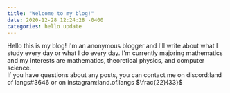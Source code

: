 ```yaml
---
title: "Welcome to my blog!"
date: 2020-12-28 12:24:28 -0400
categories: hello update
---
```

Hello this is my blog! I'm an anonymous blogger and I'll write about what I study every day or what I do every day. I'm currently majoring mathematics and my interests are mathematics, theoretical physics, and computer science. <br/> If you have questions about any posts, you can contact me on discord:land of langs#3646 or on instagram:land.of.langs
$\frac{22}{33}$
